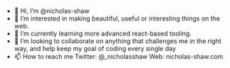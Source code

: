 - 👋 Hi, I’m @nicholas-shaw
- 👀 I’m interested in making beautiful, useful or interesting things on the web.
- 🌱 I’m currently learning more advanced react-based tooling.
- 💞️ I’m looking to collaborate on anything that challenges me in the right way, and help keep my goal of coding every single day 
- 📫 How to reach me Twitter: @_nicholasshaw Web: nicholas-shaw.com

<!---
nicholas-shaw/nicholas-shaw is a ✨ special ✨ repository because its `README.md` (this file) appears on your GitHub profile.
You can click the Preview link to take a look at your changes.
--->
